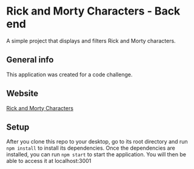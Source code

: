 # Rick and Morty Characters - Back end
A simple project that displays and filters Rick and Morty characters.

## General info
This application was created for a code challenge.

## Website
[Rick and Morty Characters](https://njjeske.github.io/codechallenge/)

## Setup
After you clone this repo to your desktop, go to its root directory and run `npm install` to install its dependencies.
Once the dependencies are installed, you can run  `npm start` to start the application. You will then be able to access it at localhost:3001
